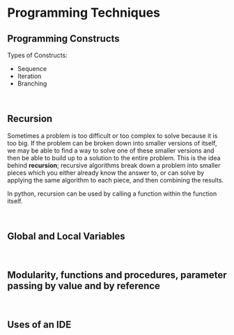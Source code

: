 # Programming Techniques

## Programming Constructs
Types of Constructs:
- Sequence
- Iteration
- Branching

<br>

## Recursion

Sometimes a problem is too difficult or too complex to solve because it is too big. If the problem can be broken down into smaller versions of itself, we may be able to find a way to solve one of these smaller versions and then be able to build up to a solution to the entire problem. This is the idea behind **recursion**; recursive algorithms break down a problem into smaller pieces which you either already know the answer to, or can solve by applying the same algorithm to each piece, and then combining the results.

In python, recursion can be used by calling a function within the function itself.

<br>

## Global and Local Variables

<br>

## Modularity, functions and procedures, parameter passing by value and by reference

<br>

## Uses of an IDE
